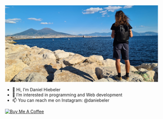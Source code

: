 ![](https://github.com/daniebeler/vue-portfolio/blob/b1e0043570ff08615fc87d6cb5276530ce3bc267/src/assets/img/vesuv.webp)

- 👋 Hi, I’m Daniel Hiebeler
- 👀 I’m interested in programming and Web development
- 📫 You can reach me on Instagram: @daniebeler

<a href="https://www.buymeacoffee.com/daniebeler" target="_blank"><img src="https://cdn.buymeacoffee.com/buttons/v2/default-yellow.png" alt="Buy Me A Coffee" style="height: 60px !important;width: 217px !important;" ></a>
